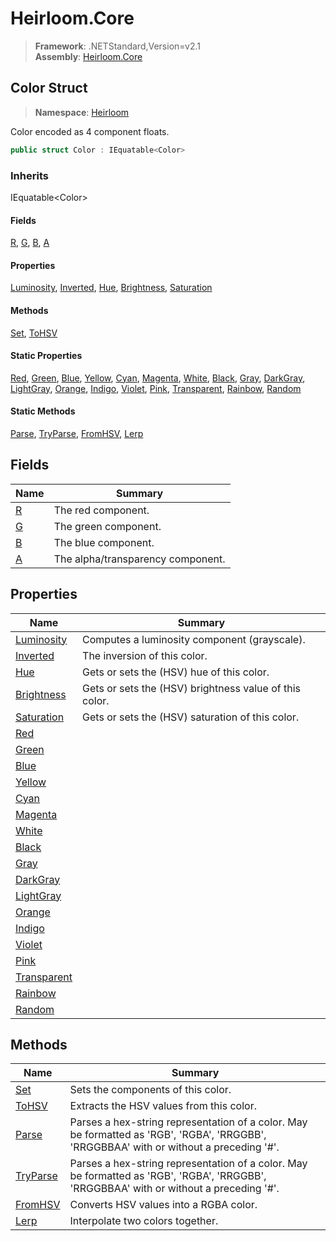 # Heirloom.Core

> **Framework**: .NETStandard,Version=v2.1  
> **Assembly**: [Heirloom.Core][0]  

## Color Struct

> **Namespace**: [Heirloom][0]  

Color encoded as 4 component floats.

```cs
public struct Color : IEquatable<Color>
```

### Inherits

IEquatable\<Color>

#### Fields

[R][1], [G][2], [B][3], [A][4]

#### Properties

[Luminosity][5], [Inverted][6], [Hue][7], [Brightness][8], [Saturation][9]

#### Methods

[Set][10], [ToHSV][11]

#### Static Properties

[Red][12], [Green][13], [Blue][14], [Yellow][15], [Cyan][16], [Magenta][17], [White][18], [Black][19], [Gray][20], [DarkGray][21], [LightGray][22], [Orange][23], [Indigo][24], [Violet][25], [Pink][26], [Transparent][27], [Rainbow][28], [Random][29]

#### Static Methods

[Parse][30], [TryParse][31], [FromHSV][32], [Lerp][33]

## Fields

| Name   | Summary                           |
|--------|-----------------------------------|
| [R][1] | The red component.                |
| [G][2] | The green component.              |
| [B][3] | The blue component.               |
| [A][4] | The alpha/transparency component. |

## Properties

| Name              | Summary                                                |
|-------------------|--------------------------------------------------------|
| [Luminosity][5]   | Computes a luminosity component (grayscale).           |
| [Inverted][6]     | The inversion of this color.                           |
| [Hue][7]          | Gets or sets the (HSV) hue of this color.              |
| [Brightness][8]   | Gets or sets the (HSV) brightness value of this color. |
| [Saturation][9]   | Gets or sets the (HSV) saturation of this color.       |
| [Red][12]         |                                                        |
| [Green][13]       |                                                        |
| [Blue][14]        |                                                        |
| [Yellow][15]      |                                                        |
| [Cyan][16]        |                                                        |
| [Magenta][17]     |                                                        |
| [White][18]       |                                                        |
| [Black][19]       |                                                        |
| [Gray][20]        |                                                        |
| [DarkGray][21]    |                                                        |
| [LightGray][22]   |                                                        |
| [Orange][23]      |                                                        |
| [Indigo][24]      |                                                        |
| [Violet][25]      |                                                        |
| [Pink][26]        |                                                        |
| [Transparent][27] |                                                        |
| [Rainbow][28]     |                                                        |
| [Random][29]      |                                                        |

## Methods

| Name           | Summary                                                                                                                                 |
|----------------|-----------------------------------------------------------------------------------------------------------------------------------------|
| [Set][10]      | Sets the components of this color.                                                                                                      |
| [ToHSV][11]    | Extracts the HSV values from this color.                                                                                                |
| [Parse][30]    | Parses a hex-string representation of a color. May be formatted as 'RGB', 'RGBA', 'RRGGBB', 'RRGGBBAA' with or without a preceding '#'. |
| [TryParse][31] | Parses a hex-string representation of a color. May be formatted as 'RGB', 'RGBA', 'RRGGBB', 'RRGGBBAA' with or without a preceding '#'. |
| [FromHSV][32]  | Converts HSV values into a RGBA color.                                                                                                  |
| [Lerp][33]     | Interpolate two colors together.                                                                                                        |

[0]: ../../Heirloom.Core.md
[1]: Color/R.md
[2]: Color/G.md
[3]: Color/B.md
[4]: Color/A.md
[5]: Color/Luminosity.md
[6]: Color/Inverted.md
[7]: Color/Hue.md
[8]: Color/Brightness.md
[9]: Color/Saturation.md
[10]: Color/Set.md
[11]: Color/ToHSV.md
[12]: Color/Red.md
[13]: Color/Green.md
[14]: Color/Blue.md
[15]: Color/Yellow.md
[16]: Color/Cyan.md
[17]: Color/Magenta.md
[18]: Color/White.md
[19]: Color/Black.md
[20]: Color/Gray.md
[21]: Color/DarkGray.md
[22]: Color/LightGray.md
[23]: Color/Orange.md
[24]: Color/Indigo.md
[25]: Color/Violet.md
[26]: Color/Pink.md
[27]: Color/Transparent.md
[28]: Color/Rainbow.md
[29]: Color/Random.md
[30]: Color/Parse.md
[31]: Color/TryParse.md
[32]: Color/FromHSV.md
[33]: Color/Lerp.md
